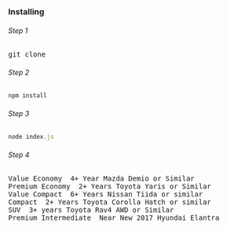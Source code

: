 ### Installing

###### Step 1
<pre>
git clone
</pre>

###### Step 2

```js
npm install
```

###### Step 3
```js
node index.js
```

###### Step 4
<pre>
Value Economy  4+ Year Mazda Demio or Similar
Premium Economy  2+ Years Toyota Yaris or Similar
Value Compact  6+ Years Nissan Tiida or similar
Compact  2+ Years Toyota Corolla Hatch or similar
SUV  3+ years Toyota Rav4 AWD or Similar
Premium Intermediate  Near New 2017 Hyundai Elantra
</pre>